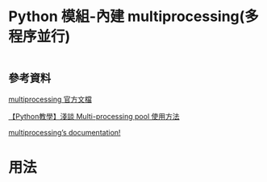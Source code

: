 # Python 模組-內建 multiprocessing(多程序並行)

```
```

## 參考資料

[multiprocessing 官方文檔](https://docs.python.org/zh-tw/3/library/multiprocessing.html)

[【Python教學】淺談 Multi-processing pool  使用方法](https://www.maxlist.xyz/2020/03/20/multi-processing-pool/)

[multiprocessing’s documentation!](https://billiard.readthedocs.io/en/latest/)

# 用法

```Python
```
